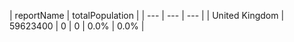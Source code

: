 | reportName | totalPopulation |
| --- | --- | --- |
| United Kingdom | 59623400 | 0 | 0 | 0.0% | 0.0% |
